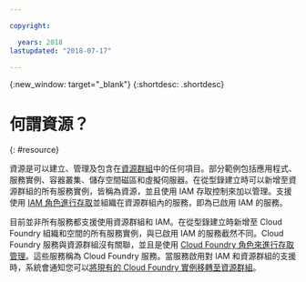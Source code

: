 ```yaml
---

copyright:

  years: 2018
lastupdated: "2018-07-17"

---
```


{:new_window: target="_blank"}
{:shortdesc: .shortdesc}


# 何謂資源？
{: #resource}

資源是可以建立、管理及包含在[資源群組](/docs/resources/resourcegroups.html#rgs)中的任何項目。部分範例包括應用程式、服務實例、容器叢集、儲存空間磁區和虛擬伺服器。在從型錄建立時可以新增至資源群組的所有服務實例，皆稱為資源，並且使用 IAM 存取控制來加以管理。支援使用 [IAM 角色進行存取](/docs/iam/users_roles.html#iamusermanrol)並組織在資源群組內的服務，即為已啟用 IAM 的服務。

目前並非所有服務都支援使用資源群組和 IAM。在從型錄建立時新增至 Cloud Foundry 組織和空間的所有服務實例，與已啟用 IAM 的服務截然不同。Cloud Foundry 服務與資源群組沒有關聯，並且是使用 [Cloud Foundry 角色來進行存取管理](/docs/iam/cfaccess.html#cfaccess)。這些服務稱為 Cloud Foundry 服務。當服務啟用對 IAM 和資源群組的支援時，系統會通知您可以[將現有的 Cloud Foundry 實例移轉至資源群組](/docs/resources/instance_migration.html#migrate)。

